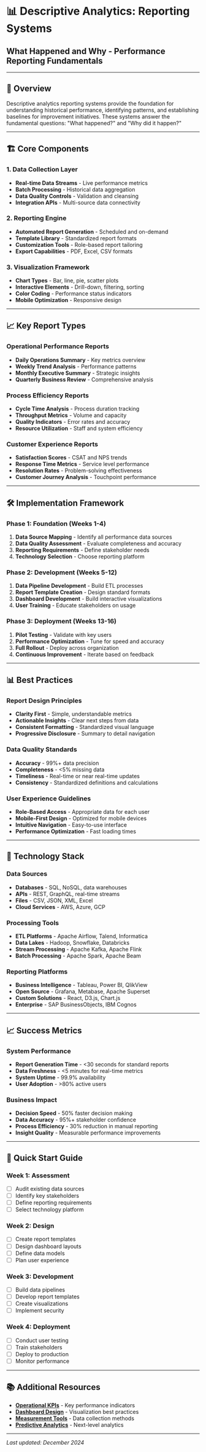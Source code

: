 # 📊 Descriptive Analytics: Reporting Systems
## **What Happened and Why - Performance Reporting Fundamentals**

---

## 🎯 **Overview**

Descriptive analytics reporting systems provide the foundation for understanding historical performance, identifying patterns, and establishing baselines for improvement initiatives. These systems answer the fundamental questions: "What happened?" and "Why did it happen?"

---

## 🏗️ **Core Components**

### **1. Data Collection Layer**
- **Real-time Data Streams** - Live performance metrics
- **Batch Processing** - Historical data aggregation
- **Data Quality Controls** - Validation and cleansing
- **Integration APIs** - Multi-source data connectivity

### **2. Reporting Engine**
- **Automated Report Generation** - Scheduled and on-demand
- **Template Library** - Standardized report formats
- **Customization Tools** - Role-based report tailoring
- **Export Capabilities** - PDF, Excel, CSV formats

### **3. Visualization Framework**
- **Chart Types** - Bar, line, pie, scatter plots
- **Interactive Elements** - Drill-down, filtering, sorting
- **Color Coding** - Performance status indicators
- **Mobile Optimization** - Responsive design

---

## 📈 **Key Report Types**

### **Operational Performance Reports**
- **Daily Operations Summary** - Key metrics overview
- **Weekly Trend Analysis** - Performance patterns
- **Monthly Executive Summary** - Strategic insights
- **Quarterly Business Review** - Comprehensive analysis

### **Process Efficiency Reports**
- **Cycle Time Analysis** - Process duration tracking
- **Throughput Metrics** - Volume and capacity
- **Quality Indicators** - Error rates and accuracy
- **Resource Utilization** - Staff and system efficiency

### **Customer Experience Reports**
- **Satisfaction Scores** - CSAT and NPS trends
- **Response Time Metrics** - Service level performance
- **Resolution Rates** - Problem-solving effectiveness
- **Customer Journey Analysis** - Touchpoint performance

---

## 🛠️ **Implementation Framework**

### **Phase 1: Foundation (Weeks 1-4)**
1. **Data Source Mapping** - Identify all performance data sources
2. **Data Quality Assessment** - Evaluate completeness and accuracy
3. **Reporting Requirements** - Define stakeholder needs
4. **Technology Selection** - Choose reporting platform

### **Phase 2: Development (Weeks 5-12)**
1. **Data Pipeline Development** - Build ETL processes
2. **Report Template Creation** - Design standard formats
3. **Dashboard Development** - Build interactive visualizations
4. **User Training** - Educate stakeholders on usage

### **Phase 3: Deployment (Weeks 13-16)**
1. **Pilot Testing** - Validate with key users
2. **Performance Optimization** - Tune for speed and accuracy
3. **Full Rollout** - Deploy across organization
4. **Continuous Improvement** - Iterate based on feedback

---

## 📊 **Best Practices**

### **Report Design Principles**
- **Clarity First** - Simple, understandable metrics
- **Actionable Insights** - Clear next steps from data
- **Consistent Formatting** - Standardized visual language
- **Progressive Disclosure** - Summary to detail navigation

### **Data Quality Standards**
- **Accuracy** - 99%+ data precision
- **Completeness** - <5% missing data
- **Timeliness** - Real-time or near real-time updates
- **Consistency** - Standardized definitions and calculations

### **User Experience Guidelines**
- **Role-Based Access** - Appropriate data for each user
- **Mobile-First Design** - Optimized for mobile devices
- **Intuitive Navigation** - Easy-to-use interface
- **Performance Optimization** - Fast loading times

---

## 🔧 **Technology Stack**

### **Data Sources**
- **Databases** - SQL, NoSQL, data warehouses
- **APIs** - REST, GraphQL, real-time streams
- **Files** - CSV, JSON, XML, Excel
- **Cloud Services** - AWS, Azure, GCP

### **Processing Tools**
- **ETL Platforms** - Apache Airflow, Talend, Informatica
- **Data Lakes** - Hadoop, Snowflake, Databricks
- **Stream Processing** - Apache Kafka, Apache Flink
- **Batch Processing** - Apache Spark, Apache Beam

### **Reporting Platforms**
- **Business Intelligence** - Tableau, Power BI, QlikView
- **Open Source** - Grafana, Metabase, Apache Superset
- **Custom Solutions** - React, D3.js, Chart.js
- **Enterprise** - SAP BusinessObjects, IBM Cognos

---

## 📈 **Success Metrics**

### **System Performance**
- **Report Generation Time** - <30 seconds for standard reports
- **Data Freshness** - <5 minutes for real-time metrics
- **System Uptime** - 99.9% availability
- **User Adoption** - >80% active users

### **Business Impact**
- **Decision Speed** - 50% faster decision making
- **Data Accuracy** - 95%+ stakeholder confidence
- **Process Efficiency** - 30% reduction in manual reporting
- **Insight Quality** - Measurable performance improvements

---

## 🚀 **Quick Start Guide**

### **Week 1: Assessment**
- [ ] Audit existing data sources
- [ ] Identify key stakeholders
- [ ] Define reporting requirements
- [ ] Select technology platform

### **Week 2: Design**
- [ ] Create report templates
- [ ] Design dashboard layouts
- [ ] Define data models
- [ ] Plan user experience

### **Week 3: Development**
- [ ] Build data pipelines
- [ ] Develop report templates
- [ ] Create visualizations
- [ ] Implement security

### **Week 4: Deployment**
- [ ] Conduct user testing
- [ ] Train stakeholders
- [ ] Deploy to production
- [ ] Monitor performance

---

## 📚 **Additional Resources**

- **[Operational KPIs](../kpi-frameworks/operational-kpis/)** - Key performance indicators
- **[Dashboard Design](../dashboard-design/)** - Visualization best practices
- **[Measurement Tools](../measurement-tools/)** - Data collection methods
- **[Predictive Analytics](predictive-analytics/)** - Next-level analytics

---

*Last updated: December 2024*
